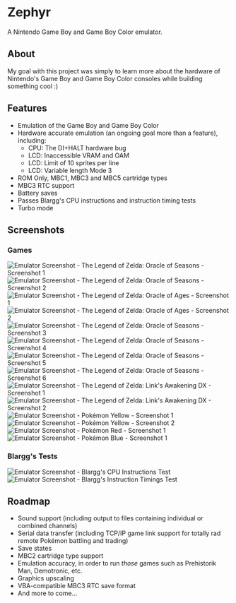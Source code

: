 # Zephyr

A Nintendo Game Boy and Game Boy Color emulator.

## About

My goal with this project was simply to learn more about the hardware of Nintendo's Game Boy and Game Boy Color consoles while building something cool :)

## Features

* Emulation of the Game Boy and Game Boy Color
* Hardware accurate emulation (an ongoing goal more than a feature), including:
  * CPU: The DI+HALT hardware bug
  * LCD: Inaccessible VRAM and OAM
  * LCD: Limit of 10 sprites per line
  * LCD: Variable length Mode 3
* ROM Only, MBC1, MBC3 and MBC5 cartridge types
* MBC3 RTC support
* Battery saves
* Passes Blargg's CPU instructions and instruction timing tests
* Turbo mode

## Screenshots

### Games

![Emulator Screenshot - The Legend of Zelda: Oracle of Seasons - Screenshot 1](screenshots/Games/TheLegendOfZeldaOracleOfSeasons/Screenshot1.png)
![Emulator Screenshot - The Legend of Zelda: Oracle of Seasons - Screenshot 2](screenshots/Games/TheLegendOfZeldaOracleOfSeasons/Screenshot2.png)
![Emulator Screenshot - The Legend of Zelda: Oracle of Ages - Screenshot 1](screenshots/Games/TheLegendOfZeldaOracleOfAges/Screenshot1.png)
![Emulator Screenshot - The Legend of Zelda: Oracle of Ages - Screenshot 2](screenshots/Games/TheLegendOfZeldaOracleOfAges/Screenshot2.png)
![Emulator Screenshot - The Legend of Zelda: Oracle of Seasons - Screenshot 3](screenshots/Games/TheLegendOfZeldaOracleOfSeasons/Screenshot3.png)
![Emulator Screenshot - The Legend of Zelda: Oracle of Seasons - Screenshot 4](screenshots/Games/TheLegendOfZeldaOracleOfSeasons/Screenshot4.png)
![Emulator Screenshot - The Legend of Zelda: Oracle of Seasons - Screenshot 5](screenshots/Games/TheLegendOfZeldaOracleOfSeasons/Screenshot5.png)
![Emulator Screenshot - The Legend of Zelda: Oracle of Seasons - Screenshot 6](screenshots/Games/TheLegendOfZeldaOracleOfSeasons/Screenshot6.png)
![Emulator Screenshot - The Legend of Zelda: Link's Awakening DX - Screenshot 1](screenshots/Games/TheLegendOfZeldaLinksAwakeningDX/Screenshot1.png)
![Emulator Screenshot - The Legend of Zelda: Link's Awakening DX - Screenshot 2](screenshots/Games/TheLegendOfZeldaLinksAwakeningDX/Screenshot2.png)
![Emulator Screenshot - Pokémon Yellow - Screenshot 1](screenshots/Games/PokemonYellow/Screenshot1.png)
![Emulator Screenshot - Pokémon Yellow - Screenshot 2](screenshots/Games/PokemonYellow/Screenshot2.png)
![Emulator Screenshot - Pokémon Red - Screenshot 1](screenshots/Games/PokemonRed/Screenshot1.png)
![Emulator Screenshot - Pokémon Blue - Screenshot 1](screenshots/Games/PokemonBlue/Screenshot1.png)

### Blargg's Tests

![Emulator Screenshot - Blargg's CPU Instructions Test](screenshots/BlarggsTests/CPUInstructions/Screenshot1.png)
![Emulator Screenshot - Blargg's Instruction Timings Test](screenshots/BlarggsTests/InstructionTiming/Screenshot1.png)

## Roadmap

* Sound support (including output to files containing individual or combined channels)
* Serial data transfer (including TCP/IP game link support for totally rad remote Pokémon battling and trading)
* Save states
* MBC2 cartridge type support
* Emulation accuracy, in order to run *those* games such as Prehistorik Man, Demotronic, etc.
* Graphics upscaling
* VBA-compatible MBC3 RTC save format
* And more to come...
